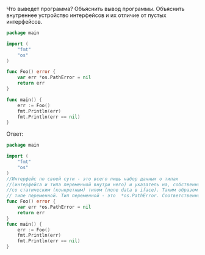 Что выведет программа? Объяснить вывод программы. Объяснить внутреннее устройство интерфейсов и их отличие от пустых интерфейсов.

```go
package main

import (
	"fmt"
	"os"
)

func Foo() error {
	var err *os.PathError = nil
	return err
}

func main() {
	err := Foo()
	fmt.Println(err)
	fmt.Println(err == nil)
}
```

Ответ:
```go
package main

import (
	"fmt"
	"os"
)
//Интерфейс по своей сути - это всего лишь набор данных о типах
//(интерфейса и типа переменной внутри него) и указатель на, собственно, саму переменную
//со статическим (конкретным) типом (поле data в iface). Таким образом в err содержится информация о
// типе переменной. Тип переменной - это  *os.PathError. Соответственно err уже не будет nil.
func Foo() error {
	var err *os.PathError = nil
	return err
}
func main() {
	err := Foo()
	fmt.Println(err)
	fmt.Println(err == nil)
}

```

